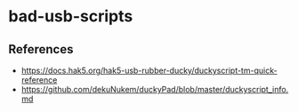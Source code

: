 # bad-usb-scripts

## References
* https://docs.hak5.org/hak5-usb-rubber-ducky/duckyscript-tm-quick-reference
* https://github.com/dekuNukem/duckyPad/blob/master/duckyscript_info.md
